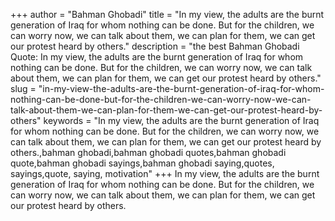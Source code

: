 +++
author = "Bahman Ghobadi"
title = "In my view, the adults are the burnt generation of Iraq for whom nothing can be done. But for the children, we can worry now, we can talk about them, we can plan for them, we can get our protest heard by others."
description = "the best Bahman Ghobadi Quote: In my view, the adults are the burnt generation of Iraq for whom nothing can be done. But for the children, we can worry now, we can talk about them, we can plan for them, we can get our protest heard by others."
slug = "in-my-view-the-adults-are-the-burnt-generation-of-iraq-for-whom-nothing-can-be-done-but-for-the-children-we-can-worry-now-we-can-talk-about-them-we-can-plan-for-them-we-can-get-our-protest-heard-by-others"
keywords = "In my view, the adults are the burnt generation of Iraq for whom nothing can be done. But for the children, we can worry now, we can talk about them, we can plan for them, we can get our protest heard by others.,bahman ghobadi,bahman ghobadi quotes,bahman ghobadi quote,bahman ghobadi sayings,bahman ghobadi saying,quotes, sayings,quote, saying, motivation"
+++
In my view, the adults are the burnt generation of Iraq for whom nothing can be done. But for the children, we can worry now, we can talk about them, we can plan for them, we can get our protest heard by others.
